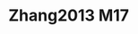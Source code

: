 <a name="material" />

# Zhang2013 M17
<script type="application/ld+json">
  {
    "@context": "https://schema.org/",
    "@type": "ChemicalSubstance",
    "http://purl.org/dc/terms/conformsTo":
      {
        "@type": "CreativeWork",
        "@id": "https://bioschemas.org/profiles/ChemicalSubstance/0.4-RELEASE/"
      },
    "@id": "https://egonw.github.io/nanowiki/nanowiki322.html#material",
    "name": "Zhang2013 M17",
    "sameAs": "http://127.0.0.1/mediawiki/index.php/Special:URIResolver/Zhang2013_M17"
  }
</script>

